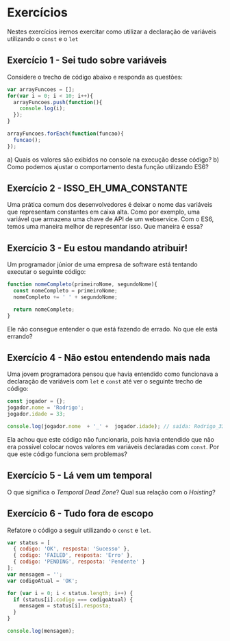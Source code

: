 # Exercícios

Nestes exercícios iremos exercitar como utilizar a declaração de variáveis utilizando o `const` e o `let`

## Exercício 1 - Sei tudo sobre variáveis
Considere o trecho de código abaixo e responda as questões:

``` javascript
var arrayFuncoes = [];
for(var i = 0; i < 10; i++){
  arrayFuncoes.push(function(){
    console.log(i);
  });
}

arrayFuncoes.forEach(function(funcao){
  funcao();
});
```
a) Quais os valores são exibidos no console na execução desse código?
b) Como podemos ajustar o comportamento desta função utilizando ES6?

## Exercício 2 - ISSO_EH_UMA_CONSTANTE
Uma prática comum dos desenvolvedores é deixar o nome das variáveis que representam constantes em caixa alta. Como por exemplo, uma variável que armazena uma chave de API de um webservice. Com o ES6, temos uma maneira melhor de representar isso. Que maneira é essa?

## Exercício 3 - Eu estou mandando atribuir!
Um programador júnior de uma empresa de software está tentando executar o seguinte código:

``` javascript
function nomeCompleto(primeiroNome, segundoNome){
  const nomeCompleto = primeiroNome;
  nomeCompleto += ' ' + segundoNome;

  return nomeCompleto;
}
```

Ele não consegue entender o que está fazendo de errado. No que ele está errando?

## Exercício 4 - Não estou entendendo mais nada
Uma jovem programadora pensou que havia entendido como funcionava a declaração de variáveis com `let` e `const` até ver o seguinte trecho de código:
``` javascript
const jogador = {};
jogador.nome = 'Rodrigo';
jogador.idade = 33;

console.log(jogador.nome  + '_' +  jogador.idade); // saída: Rodrigo_33
```

Ela achou que este código não funcionaria, pois havia entendido que não era possível colocar novos valores em variáveis declaradas com `const`. Por que este código funciona sem problemas?

## Exercício 5 - Lá vem um temporal
O que significa o _Temporal Dead Zone_? Qual sua relação com o _Hoisting_?

## Exercício 6 - Tudo fora de escopo
Refatore o código a seguir utilizando o `const` e `let`.
``` javascript
var status = [
  { codigo: 'OK', resposta: 'Sucesso' },
  { codigo: 'FAILED', resposta: 'Erro' },
  { codigo: 'PENDING', resposta: 'Pendente' }
];
var mensagem = '';
var codigoAtual = 'OK';

for (var i = 0; i < status.length; i++) {
  if (status[i].codigo === codigoAtual) {
    mensagem = status[i].resposta;
  }
}

console.log(mensagem);
```
